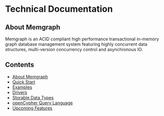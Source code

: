 # Technical Documentation

## About Memgraph

Memgraph is an ACID compliant high performance transactional in-memory graph
database management system featuring highly concurrent
data structures, multi-version concurrency control and asynchronous IO.

[//]: # (When adding a new documentation file, please add it to the list)

## Contents

  * [About Memgraph](#about-memgraph)
  * [Quick Start](quick-start.md)
  * [Examples](examples.md)
  * [Drivers](drivers.md)
  * [Storable Data Types](data-types.md)
  * [openCypher Query Language](open-cypher.md)
  * [Upcoming Features](upcoming-features.md)

[//]: # (Nothing should go below the contents section)
